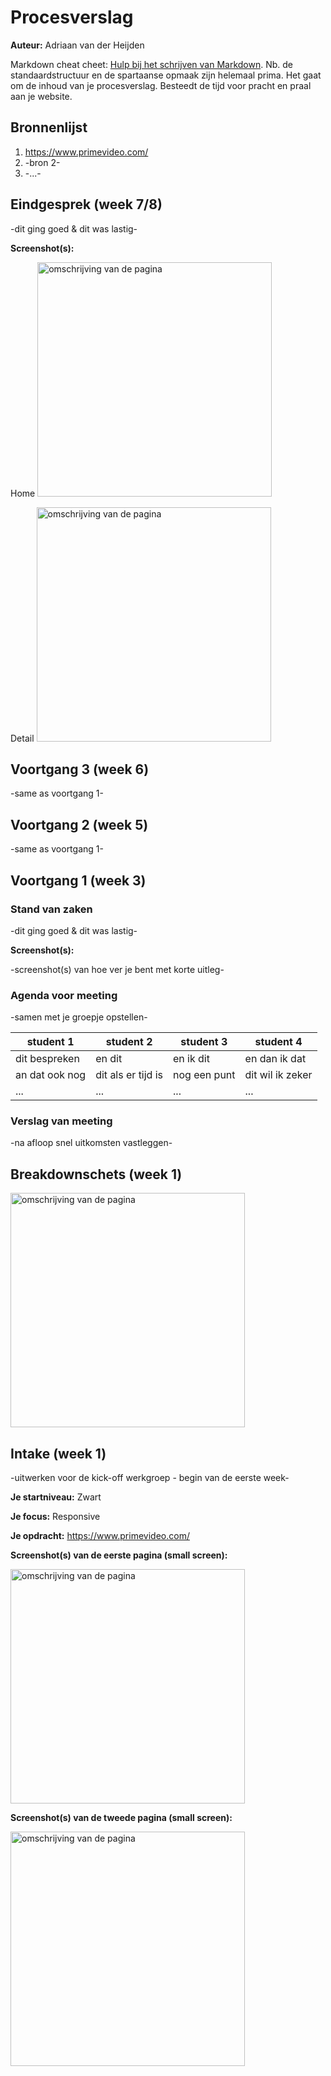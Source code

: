 # Procesverslag
**Auteur:** Adriaan van der Heijden

Markdown cheat cheet: [Hulp bij het schrijven van Markdown](https://github.com/adam-p/markdown-here/wiki/Markdown-Cheatsheet). Nb. de standaardstructuur en de spartaanse opmaak zijn helemaal prima. Het gaat om de inhoud van je procesverslag. Besteedt de tijd voor pracht en praal aan je website.



## Bronnenlijst
1. https://www.primevideo.com/
2. -bron 2-
3. -...-



## Eindgesprek (week 7/8)

-dit ging goed & dit was lastig-

**Screenshot(s):**

Home
<img src="./media/namaakhome.png" width="375px" alt="omschrijving van de pagina">

Detail
<img src="./media/namaakdetail.png" width="375px" alt="omschrijving van de pagina">



## Voortgang 3 (week 6)

-same as voortgang 1-



## Voortgang 2 (week 5)

-same as voortgang 1-



## Voortgang 1 (week 3)

### Stand van zaken

-dit ging goed & dit was lastig-

**Screenshot(s):**

-screenshot(s) van hoe ver je bent met korte uitleg-

### Agenda voor meeting

-samen met je groepje opstellen-

| student 1      | student 2          | student 3    | student 4        |
| ---            | ---                | ---          | ---              |
| dit bespreken  | en dit             | en ik dit    | en dan ik dat    |
| an dat ook nog | dit als er tijd is | nog een punt | dit wil ik zeker |
| ...            | ...                | ...          | ...              |

### Verslag van meeting

-na afloop snel uitkomsten vastleggen-



## Breakdownschets (week 1)

<img src="./media/Schets.png" width="375px" alt="omschrijving van de pagina">


## Intake (week 1)
-uitwerken voor de kick-off werkgroep - begin van de eerste week-

**Je startniveau:** Zwart

**Je focus:** Responsive

**Je opdracht:** https://www.primevideo.com/

**Screenshot(s) van de eerste pagina (small screen):**

<img src="./media/echthome.png" width="375px" alt="omschrijving van de pagina">

**Screenshot(s) van de tweede pagina (small screen):**

<img src="./media/echtdetail.png" width="375px" alt="omschrijving van de pagina">
